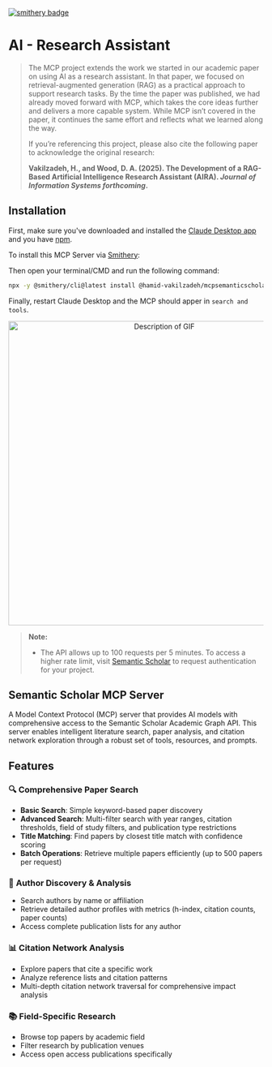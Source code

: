 [![smithery badge](https://smithery.ai/badge/@hamid-vakilzadeh/mcpsemanticscholar)](https://smithery.ai/server/@hamid-vakilzadeh/mcpsemanticscholar)

# AI - Research Assistant

> The MCP project extends the work we started in our academic paper on using AI as a research assistant. In that paper, we focused on retrieval-augmented generation (RAG) as a practical approach to support research tasks. By the time the paper was published, we had already moved forward with MCP, which takes the core ideas further and delivers a more capable system. While MCP isn’t covered in the paper, it continues the same effort and reflects what we learned along the way.
>
> If you’re referencing this project, please also cite the following paper to acknowledge the original research:
>
> <strong>Vakilzadeh, H., and Wood, D. A. (2025). The Development of a RAG-Based Artificial Intelligence Research Assistant (AIRA). <em>Journal of Information Systems forthcoming</em>.</strong>

## Installation

First, make sure you've downloaded and installed the [Claude Desktop app](https://claude.ai/download) and you have [npm](https://nodejs.org/en).

To install this MCP Server via [Smithery](https://smithery.ai/server/@hamid-vakilzadeh/mcpsemanticscholar):

Then open your terminal/CMD and run the following command:

```bash
npx -y @smithery/cli@latest install @hamid-vakilzadeh/mcpsemanticscholar --client claude
```

Finally, restart Claude Desktop and the MCP should apper in `search and tools`.

<center>
  <img src="public/MCP - Demo.gif" alt="Description of GIF" width="600">
</center>

> **Note:**
>
> - The API allows up to 100 requests per 5 minutes. To access a higher rate limit, visit [Semantic Scholar](https://www.semanticscholar.org/product/api#Partner-Form) to request authentication for your project.

## Semantic Scholar MCP Server

A Model Context Protocol (MCP) server that provides AI models with comprehensive access to the Semantic Scholar Academic Graph API. This server enables intelligent literature search, paper analysis, and citation network exploration through a robust set of tools, resources, and prompts.

## Features

### 🔍 **Comprehensive Paper Search**

- **Basic Search**: Simple keyword-based paper discovery
- **Advanced Search**: Multi-filter search with year ranges, citation thresholds, field of study filters, and publication type restrictions
- **Title Matching**: Find papers by closest title match with confidence scoring
- **Batch Operations**: Retrieve multiple papers efficiently (up to 500 papers per request)

### 👥 **Author Discovery & Analysis**

- Search authors by name or affiliation
- Retrieve detailed author profiles with metrics (h-index, citation counts, paper counts)
- Access complete publication lists for any author

### 📊 **Citation Network Analysis**

- Explore papers that cite a specific work
- Analyze reference lists and citation patterns
- Multi-depth citation network traversal for comprehensive impact analysis

### 📚 **Field-Specific Research**

- Browse top papers by academic field
- Filter research by publication venues
- Access open access publications specifically
